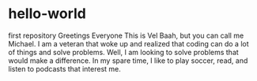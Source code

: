 # hello-world
first repository
Greetings Everyone
This is Vel Baah, but you can call me Michael. I am a veteran that woke up and realized that coding can do a lot of things and solve problems. Well, I am looking to solve problems that would make a difference. In my spare time, I like to play soccer, read, and listen to podcasts that interest me. 
